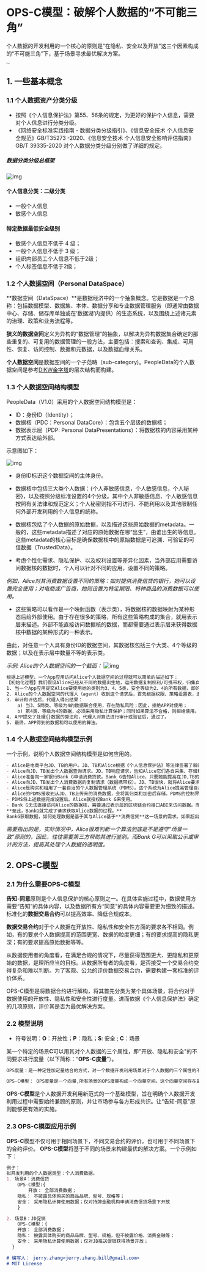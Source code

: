# OPS-C模型：破解个人数据的“不可能三角”

个人数据的开发利用的一个核心的原则是“在隐私、安全以及开放"这三个因素构成的“不可能三角”下，基于场景寻求最优解决方案。

<img src="./不可能三角.png" alt="img" style="zoom:20%;" />


## 1. 一些基本概念

### 1.1 个人数据资产分类分级
*  按照《个人信息保护法》第55、56条的规定，为更好的保护个人信息，需要对个人信息进行分类分级。
* 《网络安全标准实践指南 - 数据分类分级指引》、《信息安全技术 个人信息安全规范》GB/T35273 -2020、《信息安全技术 个人信息安全影响评估指南》 GB/T 39335-2020 对个人数据分类分级分别做了详细的规定。

##### 数据分类分级总框架
![img](数据分类分级框架.png)


#### 个人信息分类：二级分类
- 一般个人信息
- 敏感个人信息

#### 特定数据最低安全级别
- 敏感个人信息不低于 4 级；
- 一般个人信息不低于 3 级；
- 组织内部员工个人信息不低于2级；
- 个人标签信息不低于2级；

### 1.2 个人数据空间（Personal DataSpace）
**数据空间（DataSpace）**是数据经济中的一个抽象概念。它是数据是一个总称：包括数据模型、数据集、本体、数据分享和专业数据管理服务（即通常由数据中心、存储、储存库单独或在‘数据湖’内提供）的生态系统，以及围绕上述诸元素的治理、政策和业务流程等。

**狭义的数据空间**定义为异构的“数据管理”的抽象，以解决为异构数据集合确定的那些重复的、可复用的数据管理的一般方法，主要包括：搜索和查询、集成、可用性、恢复、访问控制、数据和元数据，以及数据血缘关系。 

**个人数据空间**是数据空间的一个子范畴（sub-category)。PeopleData的个人数据空间是参考[DIKW金字塔](https://en.wikipedia.org/wiki/DIKW_pyramid)的层次结构而构建。

### 1.3 个人数据空间结构模型
PeopleData（V1.0）采用的个人数据空间结构模型是：
*  ID：身份ID（Identity）；
*  数据核（PDC：Personal DataCore）：包含五个层级的数据核；
*  数据表示层（PDP: Personal DataPresentations）：将数据核的内容采用某种方式表达给外部。

示意图如下：

![img](个人数据空间结构.png)

- 身份ID标识这个数据空间的主体身份。

- 数据核中包括三大类个人数据：{个人非敏感信息，个人敏感信息，个人秘密}，以及按照分级标准设置的4个分级。其中个人非敏感信息、个人敏感信息按照有关法律和规范定义；个人秘密则指不可访问、不能利用以及其他限制任何外部开发利用的个人信息的统称。

- 数据核包括了个人数据的原始数据，以及描述这些原始数据的metadata。一般的，这些metadata描述了对应的原始数据在哪“出生”，由谁出生的等信息。这些metadata的核心目标是确保数据核中的原始数据是可追溯、可验证的可信数据（TrustedData）。

- 考虑个性化需求、隐私保护、以及权利设置等差异化因素，当外部应用需要访问数据核的数据时，个人可以针对不同的应用，设置不同的策略。

*例如，Alice对其消费数据设置不同的策略：如对提供消费信贷的银行，她可以设置完全使用；对电商或广告商，她则设置为特定期限、特种商品的消费数据可以使用。*

- 这些策略可以看作是一个映射函数（表示类），将数据核的数据映射为某种形态后给外部使用。由于存在很多的策略，所有这些策略构成的集合，就用表示层来描述。外部不能直接访问数据核的数据，而都需要通过表示层来获得数据核中数据的某种形式的一种表示。

由此，对任意一个人具有身份ID的数据空间，其数据核包括三个大类、4个等级的数据；以及在表示层中数量不等的表示类。 

*示例: Alice的个人数据空间的一个截面：*
![img](个人数据空间的一个截面示意图.png)

```html
根据上述模型，一个App应用访问Alice个人数据空间的过程就可以简单的描述如下：
【初始化过程】我们假设Alice已经从不同的数据出生地，运用数据复制权利/可携带权，归集自己的个人数据、并存储在分布式的PDS（个人数据存储）上。除此之外，Alice也完成了对数据空间中的原始数据的访问/使用权限、策略进行设置，并用智能合约的方式表达出来。如，哪些数据可以使用，哪些绝对不行；哪些可以采用隐私计算使用，哪些可以直接用原始数据使用等等。策略设置主要是考虑隐私保护以及限制不良洞察算法滥用数据关联等。
1. 当一个App应用提交Alice要使用她的类别为3、4、5类，安全等级为2、4的所有数据，即的请求。
2. Alice的个人数据空间的代理人（agent）收到这个请求后，首先根据权限、策略设置表，进行审计和评估。
3. 审计和评估后，代理人得出结果：
	a) 当3、5两类、等级为4的数据联合使用，存在隐私风险；因此，拒绝APP对使用；
	b) 第4类、等级为4的数据，必须采用隐私计算保护；同时如果算法不合格，则拒绝使用。
4. APP提交了处理{}数据的算法和，代理人对算法进行审计或验证后，通过了。
5. 最终，APP得到的数据和可以使用的算法。
```
### 1.4 个人数据空间结构模型示例
一个示例，说明个人数据空间结构模型是如何应用的。

```markdown
- Alice是电商平台JD、TB的用户。JD、TB和Alice根据《个人信息保护法》等法律签署了新的服务协议。
- Alice向JD、TB发出个人数据查询请求。JD、TB响应请求，告知Alice它们各自采集、存储和使用了她的哪些个人数据，以及如何使用这些数据的说明。
- Alice准备向一家银行Bank G申请消费贷款。Bank G告知Alice，只要她能提高在JD,TB的过去3年的消费数据，就可以得到受理。
- Alice向JD、TB发出个人消费数据的复制请求（数据携带权）。JD、TB很快，就将Alice要求的过去三年的个人消费数据发送给Alice。
- Alice是购买和租用了一套自治的个人数据管理系统（PDMS）。这个系统为Alice提高管理自己数据空间的工具，并提供一些基础的服务（如BaaS区块链、分布式存储、委托代理等）。
- Alice的PDMS接收到从JD、TB上传来的消费数据，会将其归类和加密后存储。PDMS的控制界面会提供很多选项，让Alice决定访问这些数据的权限，以及一些特定的策略。例如，Alice想把采购一些个人私人用品的消费数据（如产品名称、消费金额等）做隐私保护。
- PDMS将上述数据完成设置后。Alice就授权Bank G来使用。
- Bank G无法直接访问Alice的数据核，需要通过表示层的区块链合约接口ABI来访问数据。而这些合约确保按照Alice确定的权限和策略对外提供数据。
**至此，BankG就完成了请求获取Alice数据的过程。**
BankG获取数据，如何处理数据是基于其与Alice基于**消费信贷**这一场景的需求。如果超出这个范畴，那里Alice就可以拒绝。
```
*需要指出的是，实际情况中，Alice很难判断一个算法到底是不是遵守“场景一致”原则的，因此，往往需要第三方帮助其进行鉴别。而Bank G可以采取公示或审计的方法，提高其处理个人数据的透明度。*

	
## 2. OPS-C模型

### 2.1 为什么需要OPS-C模型

**告知-同意**原则是个人信息保护的核心原则之一。在具体实施过程中，数据使用方需要“告知”的具体内容，以及数据所有方“同意”的具体内容需要更为细致的描述。标准化的**数据交易合约**可以提高效率、降低合规成本。

**数据交易合约**对于个人数据在开放性、隐私性和安全性方面的要求各不相同。例如，有的要求个人数据提高的范围更宽、数据的粒度更细；有的要求提高的隐私更深；有的要求提高原始数据等等。

从数据使用者的角度看，在满足合规的情况下，尽量获得范围更大、更隐私和更原始的数据，是理所应当的目标。从数据所有者的角度看，是否接受一个交易合约变得复杂和难以判断。为了客观、公允的评价数据交易合约，需要构建一套标准的评价体系。 

OPS-C模型是将数据合约进行解构，将其首先分类为某个具体场景，将合约对于数据使用的开放性、隐私性和安全性进行度量。进而依据《个人信息保护法》确定的几项原则，评价其是否为最优解决方案。

### 2.2 模型说明

- 符号说明：**O**：开放性；**P**：隐私；**S**: 安全 ; **C**：场景

某一个特定的场景**C**可以用其对个人数据的三个属性，即"开放、隐私和安全"的不同要求进行度量（以下简称：“**OPS-C度量**”）。

```markdown
OPS度量：是一种定性加定量结合的方式，对一个数据开发利用场景对于个人数据的三个属性的不同要去而进行的度量。

OPS-C模型： OPS度量是一个向量,所有场景的OPS度量构成一个向量空间。这个向量空间存在最优解。
```

**OPS-C模型**是个人数据开发利用新范式的一个基础模型，旨在明确个人数据开发利用过程中需要始终兼顾的原则，并让市场参与各方形成共识。让“告知-同意”原则能够更有效的实施。


### 2.3 OPS-C模型应用示例

**OPS-C**模型不仅可用于相同场景下，不同交易合约的评价，也可用于不同场景下的合约评价。
**OPS-C模型**将基于不同的场景来构建最优的解决方案。一个示例如下：

```markdown
例子：
拟开发利用的个人数据类型：个人消费数据。
1. 场景A：消费信贷 
	OPS-C模型:{
		开放： 全部消费数据；
    隐私： 不披露具体购买的商品品牌、型号、规格等；
    安全： 采用隐私计算使用数据；仅对持牌金融机构申请消费信贷场景下开放
	}

2. 场景B：JD促销
	OPS-C模型：{
    开放： 全部消费数据；
    隐私： 披露具体购买的商品品牌、型号、规格，但不披露价格、消费金融等；
    安全： 采用隐私计算使用数据；仅对JD推送促销获得场景开放；
  }

```





```markdown
# 编写人： jerry.zhang<jerry.zhang.bill@gmail.com>
# MIT License

```

